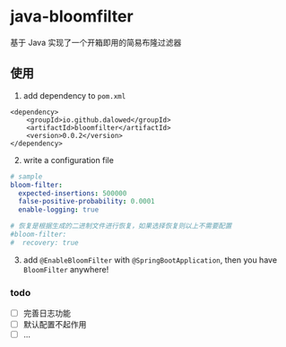 # java-bloomfilter
基于 Java 实现了一个开箱即用的简易布隆过滤器
## 使用
1. add dependency to `pom.xml`
```maven
<dependency>
    <groupId>io.github.dalowed</groupId>
    <artifactId>bloomfilter</artifactId>
    <version>0.0.2</version>
</dependency>
```
2.  write a configuration file
```yml
# sample
bloom-filter:
  expected-insertions: 500000
  false-positive-probability: 0.0001
  enable-logging: true

# 恢复是根据生成的二进制文件进行恢复，如果选择恢复则以上不需要配置
#bloom-filter:
#  recovery: true
```

3. add `@EnableBloomFilter` with `@SpringBootApplication`, then
you have `BloomFilter` anywhere!
### todo
- [ ] 完善日志功能
- [ ] 默认配置不起作用
- [ ] ...
